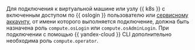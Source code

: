 Для подключения к виртуальной машине или узлу {{ k8s }} с включенным доступом по {{ oslogin }} пользователю или [сервисному аккаунту](../../iam/concepts/users/service-accounts.md), от имени которого выполняется подключение, должна быть назначена роль `compute.osLogin` или `compute.osAdminLogin`. При подключении с помощью {{ yandex-cloud }} CLI дополнительно необходима роль `compute.operator`.